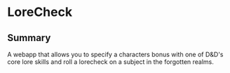 # LoreCheck

## Summary

A webapp that allows you to specify a characters bonus with one of D&D's core lore skills and roll
a lorecheck on a subject in the forgotten realms.

